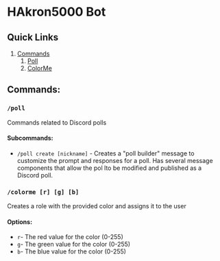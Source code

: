 # HAkron5000 Bot

<a id="toc"></a>

## Quick Links

1. [Commands](#commands)
    1. [Poll](#poll)
    2. [ColorMe](#color-me)

<a id="commands"></a>

## Commands:

<a id="poll"></a>

### `/poll`
Commands related to Discord polls
#### Subcommands:

- `/poll create [nickname]` - Creates a "poll builder" message to customize the prompt and responses for a poll. Has several message components that allow the pol lto be modified and published as a Discord poll.

<a id="color-me"></a>

### `/colorme [r] [g] [b]`

Creates a role with the provided color and assigns it to the user

#### Options:

- `r`- The red value for the color (0-255)
- `g`- The green value for the color (0-255)
- `b`- The blue value for the color (0-255)

